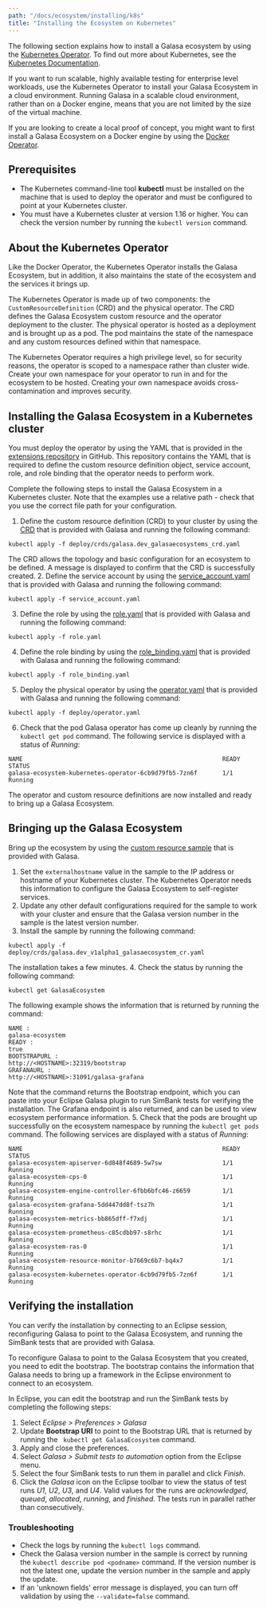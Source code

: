 ```yaml
---
path: "/docs/ecosystem/installing/k8s"
title: "Installing the Ecosystem on Kubernetes"
---
```


The following section explains how to install a Galasa ecosystem by using the <a href="https://github.com/galasa-dev/extensions/tree/master/galasa-ecosystem-kubernetes-operator" target="_blank"> Kubernetes Operator</a>. To find out more about Kubernetes, see the <a href=https://kubernetes.io/docs/home/ target="_blank"> Kubernetes Documentation</a>.

If you want to run scalable, highly available testing for enterprise level workloads, use the Kubernetes Operator to install your Galasa Ecosystem in a cloud environment. Running Galasa in a scalable cloud environment, rather than on a Docker engine, means that you are not limited by the size of the virtual machine.

If you are looking to create a local proof of concept, you might want to first install a Galasa Ecosystem on a Docker engine by using the [Docker Operator](../installing).

## Prerequisites

- The Kubernetes command-line tool **kubectl** must be installed on the machine that is used to deploy the operator and must be configured to point at your Kubernetes cluster. 
- You must have a Kubernetes cluster at version 1.16 or higher. You can check the version number by running the ```kubectl version``` command.  

## About the Kubernetes Operator

Like the Docker Operator, the Kubernetes Operator installs the Galasa Ecosystem, but in addition, it also maintains the state of the ecosystem and the services it brings up. 

The Kubernetes Operator is made up of two components: the ```CustomResourceDefinition``` (CRD) and the physical operator. The CRD defines the Galasa Ecosystem custom resource and the operator deployment to the cluster. The physical operator is hosted as a deployment and is brought up as a pod. The pod maintains the state of the namespace and any custom resources defined within that namespace.

The Kubernetes Operator requires a high privilege level, so for security reasons, the  operator is scoped to a namespace rather than cluster wide. Create your own namespace for your operator to run in and for the ecosystem to be hosted. Creating your own namespace avoids cross-contamination and improves security. 

## Installing the Galasa Ecosystem in a Kubernetes cluster 

You must deploy the operator by using the YAML that is provided in the <a href=https://github.com/galasa-dev/extensions/tree/master/galasa-ecosystem-kubernetes-operator/deploy/ target="_blank">extensions repository</a> in GitHub. This repository contains the YAML that is required to define the custom resource definition object, service account, role, and role binding that the operator needs to perform work.

Complete the following steps to install the Galasa Ecosystem in a Kubernetes cluster. 
Note that the examples use a relative path - check that you use the correct file path for your configuration.

1. Define the custom resource definition (CRD) to your cluster by using the <a href=https://github.com/galasa-dev/extensions/tree/master/galasa-ecosystem-kubernetes-operator/deploy/crds/galasa.dev_galasaecosystems_crd.yaml target="_blank"> CRD</a> that is provided with Galasa and running the following command:  
```
kubectl apply -f deploy/crds/galasa.dev_galasaecosystems_crd.yaml
```
The CRD allows the topology and basic configuration for an ecosystem to be defined. A message is displayed to confirm that the CRD is successfully created.
2. Define the service account by using the <a href=https://github.com/galasa-dev/extensions/tree/master/galasa-ecosystem-kubernetes-operator/deploy/service_account.yaml target="_blank"> service_account.yaml</a> that is provided with Galasa and running the following command:
```
kubectl apply -f service_account.yaml
``` 
3. Define the role by using the <a href=https://github.com/galasa-dev/extensions/tree/master/galasa-ecosystem-kubernetes-operator/deploy/role.yaml target="_blank"> role.yaml</a> that is provided with Galasa and running the following command:
```
kubectl apply -f role.yaml
```
4. Define the role binding by using the <a href=https://github.com/galasa-dev/extensions/tree/master/galasa-ecosystem-kubernetes-operator/deploy/role_binding.yaml target="_blank"> role_binding.yaml</a> that is provided with Galasa and running the following command:
```
kubectl apply -f role_binding.yaml
```
5. Deploy the physical operator by using the <a href=https://github.com/galasa-dev/extensions/tree/master/galasa-ecosystem-kubernetes-operator/deploy/operator.yaml target="_blank"> operator.yaml</a> that is provided with Galasa and running the following command:
```
kubectl apply -f deploy/operator.yaml
```
6. Check that the pod Galasa operator has come up cleanly by running the ```kubectl get pod``` command. The following service is displayed with a status of *Running*:
```
NAME                                                        READY   STATUS    
galasa-ecosystem-kubernetes-operator-6cb9d79fb5-7zn6f       1/1     Running   
```
The operator and custom resource definitions are now installed and ready to bring up a Galasa Ecosystem. 

## Bringing up the Galasa Ecosystem

Bring up the ecosystem by using the <a href=https://github.com/galasa-dev/extensions/blob/master/galasa-ecosystem-kubernetes-operator/deploy/crds/galasa.dev_v1alpha1_galasaecosystem_cr.yaml target="_blank"> custom resource sample</a> that is provided with Galasa.


1. Set the ```externalhostname``` value in the sample to the IP address or hostname of your Kubernetes cluster. The Kubernetes Operator needs this information to configure the Galasa Ecosystem to self-register services. 
2. Update any other default configurations required for the sample to work with your cluster and ensure that the Galasa version number in the sample is the latest version number.
3. Install the sample by running the following command:
```
kubectl apply -f deploy/crds/galasa.dev_v1alpha1_galasaecosystem_cr.yaml
```
The installation takes a few minutes. 
4. Check the status by running the following command:
```
kubectl get GalasaEcosystem
```
The following example shows the information that is returned by running the command: 
```
NAME : 
galasa-ecosystem                  
READY :  
true
BOOTSTRAPURL :  
http://<HOSTNAME>:32319/bootstrap                                    
GRAFANAURL :
http://<HOSTNAME>:31091/galasa-grafana
```
Note that the command returns the Bootstrap endpoint, which you can paste into your Eclipse Galasa plugin to run SimBank tests for verifying the installation. The Grafana endpoint is also returned, and can be used to view ecosystem performance information.
5. Check that the pods are brought up successfully on the ecosystem namespace by running the ```kubectl get pods``` command. The following services are displayed with a status of *Running*:
```
NAME                                                        READY   STATUS    
galasa-ecosystem-apiserver-6d848f4689-5w7sw                 1/1     Running   
galasa-ecosystem-cps-0                                      1/1     Running   
galasa-ecosystem-engine-controller-6fbb6bfc46-z6659         1/1     Running   
galasa-ecosystem-grafana-5dd447dd8f-tsz7h                   1/1     Running   
galasa-ecosystem-metrics-bb865dff-f7xdj                     1/1     Running   
galasa-ecosystem-prometheus-c85cdbb97-s8rhc                 1/1     Running   
galasa-ecosystem-ras-0                                      1/1     Running   
galasa-ecosystem-resource-monitor-b7669c6b7-bq4x7           1/1     Running
galasa-ecosystem-kubernetes-operator-6cb9d79fb5-7zn6f       1/1     Running   
```

## Verifying the installation

You can verify the installation by connecting to an Eclipse session, reconfiguring Galasa to point to the Galasa Ecosystem, and running the SimBank tests that are provided with Galasa. 

To reconfigure Galasa to point to the Galasa Ecosystem that you created, you need to edit the bootstrap. The bootstrap contains the information that Galasa needs to bring up a framework in the Eclipse environment to connect to an ecosystem.  

In Eclipse, you can edit the bootstrap and run the SimBank tests by completing the following steps:

1.  Select *Eclipse > Preferences > Galasa* 
2.  Update **Bootstrap URI** to point to the Bootstrap URL that is returned by running the ``` kubectl get GalasaEcosystem``` command.
3.  Apply and close the preferences.   
4.  Select *Galasa > Submit tests to automation* option from the Eclipse menu. 
5.  Select the four SimBank tests to run them in parallel and click *Finish*. 
5.  Click the *Galasa* icon on the Eclipse toolbar to view the status of test runs *U1*, *U2*, *U3*, and *U4*. Valid values for the runs are *acknowledged*, *queued*, *allocated*, *running*, and *finished*. The tests run in parallel rather than consecutively.

### Troubleshooting

- Check the logs by running the ```kubectl logs``` command. 
- Check the Galasa version number in the sample is correct by running the ```kubectl describe pod <podname>``` command.  If the version number is not the latest one, update the version number in the sample and apply the update.
- If an 'unknown fields' error message is displayed, you can turn off validation by using the  ```--validate=false``` command. 


